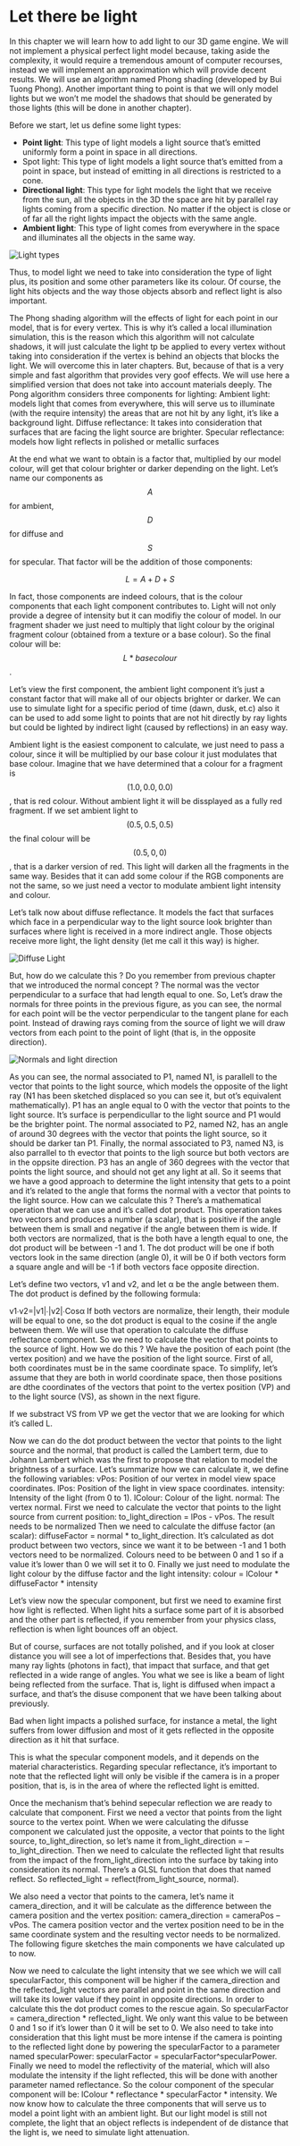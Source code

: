 # Let there be light 


In this chapter we will learn how to add light to our 3D game engine. We will not implement a physical perfect light model because, taking aside the complexity, it would require a tremendous amount of computer recourses, instead we will implement an approximation which will provide decent results. We will use an algorithm named Phong shading  (developed by Bui Tuong Phong). Another important thing to point is that we will only model lights but we won’t me model the shadows that should be generated by those lights (this will be done in another chapter). 

Before we start, let us define some light types:
* **Point light**: This type of light models a light source that’s emitted uniformly form a point in space in all directions.
* Spot light: This type of light models a light source that’s emitted from a point in space, but instead of emitting in all directions is restricted to a cone.
* **Directional light**: This type for light models the light that we receive from the sun, all the objects in the 3D the space are  hit by parallel ray lights coming from a specific direction. No matter if the object is close or of far all the right lights impact the objects with the same angle.
* **Ambient light**: This type of light comes from everywhere in the space and illuminates all the objects in the same way.
 
![Light types](light_types.png)

Thus, to model light we need to take into consideration the type of light plus, its position and some other parameters like its colour. Of course, the light hits objects and the way those objects absorb and reflect light is also important.

The Phong shading algorithm will the effects of light for each point in our model, that is for every vertex. This is why it’s called a local illumination simulation, this is the reason which this algorithm will not calculate shadows, it will just calculate the light tp be applied to every vertex without taking into consideration if the vertex is behind an objects that blocks the light. We will overcome this in later chapters. But, because of that is a very simple and fast algorithm that provides very goof effects. We will use here a simplified version that does not take into account materials deeply.
The Pong algorithm considers three components for lighting:
	Ambient light: models light that comes from everywhere, this will serve us to illuminate (with the require intensity) the areas that are not hit by any light, it’s like a background light.
	Diffuse reflectance: It takes into consideration that surfaces that are facing the light source are brighter.
	Specular reflectance: models how light reflects in polished or metallic surfaces

At the end what we want to obtain is a factor that, multiplied by our model colour, will get that colour brighter or darker depending on the light. Let’s name our components as $$A$$ for ambient, $$D$$ for diffuse and $$S$$ for specular. That factor will be the addition of those components:

$$L = A + D + S$$

In fact, those components are indeed colours, that is the colour components that each light component contributes to. Light will not only provide a degree of intensity but it can modifiy the colour of model.  In our fragment shader we just need to multiply that light colour by the original fragment colour (obtained from a texture or a base colour). So the final colour will be: $$L * basecolour$$.

Let’s view the first component, the ambient light component it’s just a constant factor that will make all of our objects brighter or darker. We can use to simulate light for a specific period of time (dawn, dusk, et.c) also it can be used to add some light to points that are not hit directly by ray lights but could be lighted by  indirect light (caused by reflections) in an easy way.

Ambient light is the easiest component to calculate, we just need to pass a colour, since it will be multiplied by our base colour it just modulates that base colour. Imagine that we have determined that a colour for a fragment is $$(1.0, 0.0, 0.0)$$, that is red colour. Without ambient light it will be dissplayed as a fully red fragment. If we set ambient light to $$(0.5, 0.5, 0.5)$$ the final colour will be $$(0.5, 0, 0)$$, that is a darker version of red. This light will darken all the fragments in the same way. Besides that it can add some colour if the RGB components are not the same, so we just need a vector to modulate ambient light intensity and colour.

Let’s talk now about diffuse reflectance. It models the fact that surfaces which face in a perpendicular way to the light source look brighter than surfaces where light is received in a  more indirect angle. Those objects receive more light, the light density (let me call it this way) is higher.

![Diffuse Light](diffuse_light.png) 

But, how do we calculate this ? Do you remember from previous chapter that we introduced the normal concept ? The normal was the vector perpendicular to a surface that had length equal to one. So, Let’s draw the normals for  three points in the previous figure, as you can see, the normal for each point will be the vector perpendicular to the tangent plane for each point. Instead of drawing rays coming from the source of light we will draw vectors from each point to the point of light (that is, in the opposite direction).

![Normals and light direction](diffuse_light_normals.png) 

As you can see, the normal associated to P1, named N1, is parallell to the vector that points to the light source,  which models the opposite of the light ray (N1 has been sketched displaced so you can see it, but ot’s equivalent mathematically). P1 has an angle equal to 0 with the vector that points to the light source. It’s surface is perpendicullar to the light source and P1 would be the brighter point.
The normal associated to P2, named N2, has an angle of around 30 degrees with the vector that points the light source, so it should be darker tan P1. Finally, the normal associated to P3, named N3, is also parrallel to th evector that points to the ligh source but both vectors are in the oppsite direction. P3 has an angle of 360 degrees with the vector that points the light source, and should not get any light at all.
So it seems that we have a good approach to determine the light intensity that gets to a point and it’s related to the  angle that forms the normal with a vector that points to the light source. How can we calculate this ?
There’s a mathematical operation that we can use and it’s called dot product. This operation takes two vectors and produces a number (a scalar), that is positive if the angle between them is small and negative if the angle between them is wide. If both vectors are normalized, that is the both have a length equal to one, the dot product will be between -1 and 1. The dot product will be one if both vectors look in the same direction (angle 0), it will be 0 if both vectors form a square angle and will be -1 if both vectors face opposite direction. 

Let’s define two vectors, v1 and v2, and let α be the angle between them. The dot product is defined by the following formula:
 
v1∙v2=|v1|∙|v2|∙Cosα
If both vectors are normalize, their length, their module will be equal to one, so the dot product is equal to the cosine if the angle between them. We will use that operation to calculate the diffuse reflectance component.
So we need to calculate the vector that points to the source of light. How we do this ? We have the position of each point (the vertex position) and we have the position of the light source. First of all, both coordinates must be in the same coordinate space. To simplify, let’s assume that they are both in world coordinate space, then those positions are dthe coordinates of the vectors that point to the vertex position (VP) and to the light source (VS), as shown in the next figure.
 
If we substract VS from VP we get the vector that we are looking for which it’s called L.
 
Now we can do the dot product between the vector that points to the light source and the normal, that product is called the Lambert term, due to Johann Lambert which was the first to propose that relation to model the brightness of a surface.
Let’s summarize how we can calculate it, we define the following variables:
	vPos: Position of our vertex in model view space coordinates.
	lPos: Position of the light in view space coordinates.
	intensity: Intensity of the light (from 0 to 1).
	lColour: Colour of the light.
	normal: The vertex normal.
First we need to calculate the vector that points to the light source from current position: to_light_direction = lPos - vPos. The result needs to be normalized
Then we need to calculate the diffuse factor (an scalar): diffuseFactor = normal * to_light_direction. It’s calculated as dot product between two vectors, since we want it to be between -1 and 1 both vectors need to be normalized. Colours need to be between 0 and 1 so if a value it’s lower than 0 we will set it to 0.
Finally we just need to modulate the light colour by the diffuse factor and the light intensity:
colour = lColour * diffuseFactor * intensity

Let’s view now the specular component, but first  we need to examine first how light is reflected. When light hits a surface some part of it is absorbed and the other part is reflected, if you remember from your physics class, reflection is when light bounces off an object.
 

But of course, surfaces are not totally polished, and if you look at closer distance you will see a lot of imperfections that. Besides that, you have many ray lights (photons in fact), that impact that surface, and that get reflected in a wide range of angles. You what we see is like a beam of light being reflected from the surface. That is, light is diffused when impact a surface, and that’s the disuse component that we have been talking about previously.
 
 
Bad when light impacts a polished surface, for instance a metal, the light suffers from lower diffusion and most of it gets reflected in the opposite direction as it hit that surface.

 
This is what the specular component models, and it depends on the material characteristics. Regarding specular reflectance, it’s important to note that  the reflected light will only be visible if the camera is in a proper position, that is, is in the area of where the reflected light is emitted.
 

Once the mechanism that’s behind sepecular reflection we are ready to calculate that component. First we need a vector that points from the light source to the vertex point.  When we were calculating the difusse component we calculated just the opposite, a vector that points to the light source, to_light_direction, so let’s  name it from_light_direction = – to_light_direction.
Then we need to calculate the reflected light that results from the impact of the from_light_direction into the surface by taking into consideration its normal. There’s a GLSL function that does that named reflect. So reflected_light = reflect(from_light_source, normal).

We also need a vector that points to the camera, let’s name it camera_direction, and it will be calculate as the difference between the camera position and the vertex position: camera_direction = cameraPos – vPos. The camera position vector and the vertex position need to be in the same coordinate system and the resulting vector needs to be normalized. The following figure sketches the main components we have calculated up to now.
 
Now we need to calculate the light intensity that we see which we will call specularFactor, this component will be higher if the camera_direction and the reflected_light vectors are parallel and point in the same direction and will take its lower value if they point in opposite directions. In order to calculate this the dot product comes to the rescue again. So specularFactor = camera_direction * reflected_light. We only want this value to be between 0 and 1 so if it’s lower than 0 it will be set to 0.
We also need to take into consideration that this light must be more intense if the camera is pointing to the reflected light done by  powering the specularFactor to a parameter named specularPower: specularFactor = specularFactor^specularPower.
Finally we need to model the reflectivity of the material, which will also modulate the intensity if the light reflected, this will be done with another parameter named reflectance. So the colour component of the specular component will be: lColour * reflectance * specularFactor * intensity.
We now know how to calculate the three components that will serve us to model a point light with an ambient light. But our light model is still not complete, the light that an object reflects is independent of de distance that the light is, we need to simulate light attenuation. 
